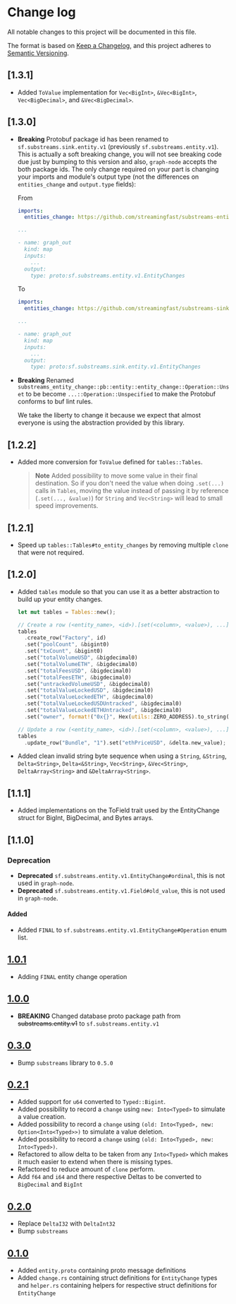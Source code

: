# Change log

All notable changes to this project will be documented in this file.

The format is based on [Keep a Changelog](https://keepachangelog.com/en/1.0.0/), and this project adheres to [Semantic Versioning](https://semver.org/spec/v2.0.0.html).

## [1.3.1]

* Added `ToValue` implementation for `Vec<BigInt>`, `&Vec<BigInt>`, `Vec<BigDecimal>`, and `&Vec<BigDecimal>`.

## [1.3.0]

* **Breaking** Protobuf package id has been renamed to `sf.substreams.sink.entity.v1` (previously `sf.substreams.entity.v1`). This is actually a soft breaking change, you will not see breaking code due just by bumping to this version and also, `graph-node` accepts the both package ids. The only change required on your part is changing your imports and module's output type (not the differences on `entities_change` and `output.type` fields):

  From

  ```yaml
  imports:
    entities_change: https://github.com/streamingfast/substreams-entity-change/releases/download/v1.2.1/substreams-entity-change-v1.2.1.spkg

  ...

  - name: graph_out
    kind: map
    inputs:
      ...
    output:
      type: proto:sf.substreams.entity.v1.EntityChanges
  ```

  To

  ```yaml
  imports:
    entities_change: https://github.com/streamingfast/substreams-sink-entity-changes/releases/download/v1.3.0/substreams-sink-entity-changes-v1.3.0.spkg

  ...

  - name: graph_out
    kind: map
    inputs:
      ...
    output:
      type: proto:sf.substreams.sink.entity.v1.EntityChanges
  ```

* **Breaking** Renamed `substreams_entity_change::pb::entity::entity_change::Operation::Unset` to be become `...::Operation::Unspecified` to make the Protobuf conforms to buf lint rules.

  We take the liberty to change it because we expect that almost everyone is using the abstraction provided by this library.

## [1.2.2]

* Added more conversion for `ToValue` defined for `tables::Tables`.

  > **Note** Added possibility to move some value in their final destination. So if you don't need the value when doing `.set(...)` calls in `Tables`, moving the value instead of passing it by reference (`.set(..., &value)`) for `String` and `Vec<String>` will lead to small speed improvements.

## [1.2.1]

* Speed up `tables::Tables#to_entity_changes` by removing multiple `clone` that were not required.

## [1.2.0]

* Added `tables` module so that you can use it as a better abstraction to build up your entity changes.

  ```rust
  let mut tables = Tables::new();

  // Create a row (<entity_name>, <id>).[set(<column>, <value>), ...]
  tables
    .create_row("Factory", id)
    .set("poolCount", &bigint0)
    .set("txCount", &bigint0)
    .set("totalVolumeUSD", &bigdecimal0)
    .set("totalVolumeETH", &bigdecimal0)
    .set("totalFeesUSD", &bigdecimal0)
    .set("totalFeesETH", &bigdecimal0)
    .set("untrackedVolumeUSD", &bigdecimal0)
    .set("totalValueLockedUSD", &bigdecimal0)
    .set("totalValueLockedETH", &bigdecimal0)
    .set("totalValueLockedUSDUntracked", &bigdecimal0)
    .set("totalValueLockedETHUntracked", &bigdecimal0)
    .set("owner", format!("0x{}", Hex(utils::ZERO_ADDRESS).to_string()));

  // Update a row (<entity_name>, <id>).[set(<column>, <value>), ...]
  tables
    .update_row("Bundle", "1").set("ethPriceUSD", &delta.new_value);
  ```

* Added clean invalid string byte sequence when using a `String`, `&String`, `Delta<String>`, `Delta<&String>`, `Vec<String>`, `&Vec<String>`, `DeltaArray<String>` and `&DeltaArray<String>`.

## [1.1.1]

* Added implementations on the ToField trait used by the EntityChange struct for BigInt, BigDecimal, and Bytes arrays.

## [1.1.0]

### Deprecation

* **Deprecated** `sf.substreams.entity.v1.EntityChange#ordinal`, this is not used in `graph-node`.
* **Deprecated** `sf.substreams.entity.v1.Field#old_value`, this is not used in `graph-node`.

#### Added

* Added `FINAL` to `sf.substreams.entity.v1.EntityChange#Operation` enum list.

## [1.0.1](https://github.com/streamingfast/substreams-sink-entity-changes/releases/tag/v1.0.1)
* Adding `FINAL` entity change operation

## [1.0.0](https://github.com/streamingfast/substreams-sink-entity-changes/releases/tag/v1.0.0)

* **BREAKING** Changed database proto package path from ~~substreams.entity.v1~~ to `sf.substreams.entity.v1`

## [0.3.0](https://github.com/streamingfast/substreams-sink-entity-changes/releases/tag/v0.3.0)

* Bump `substreams` library to `0.5.0`

## [0.2.1](https://github.com/streamingfast/substreams-sink-entity-changes/releases/tag/v0.2.1)

* Added support for `u64` converted to `Typed::Bigint`.
* Added possibility to record a `change` using `new: Into<Typed>` to simulate a value creation.
* Added possibility to record a `change` using `(old: Into<Typed>, new: Option<Into<Typed>>)` to simulate a value deletion.
* Added possibility to record a `change` using `(old: Into<Typed>, new: Into<Typed>)`.
* Refactored to allow delta to be taken from any `Into<Typed>` which makes it much easier to extend when there is missing types.
* Refactored to reduce amount of `clone` perform.
* Add `f64` and `i64` and there respective Deltas to be converted to `BigDecimal` and `BigInt`

## [0.2.0](https://github.com/streamingfast/substreams-sink-entity-changes/releases/tag/v0.2.0)

* Replace `DeltaI32` with `DeltaInt32`
* Bump `substreams`

## [0.1.0](https://github.com/streamingfast/substreams-sink-entity-changes/releases/tag/v0.1.0)

* Added `entity.proto` containing proto message definitions
* Added `change.rs` containing struct definitions for `EntityChange` types and `helper.rs` containing helpers for respective struct definitions for `EntityChange`
